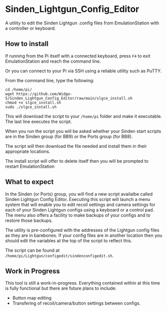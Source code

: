 # Sinden_Lightgun_Config_Editor
A utility to edit the Sinden Lightgun .config files from EmulationStation with a controller or keyboard.

## How to install
If running from the Pi itself with a connected keyboard, press `F4` to exit EmulationStation and reach the command line.

Or you can connect to your Pi via SSH using a reliable utility such as PuTTY.

From the command line, type the following:
```
cd /home/pi/
wget https://github.com/Widge-5/Sinden_Lightgun_Config_Editor/raw/main/slgce_install.sh
chmod +x slgce_install.sh
sudo ./slgce_install.sh
```
This will download the script to your `/home/pi` folder and make it executable. The last line executes the script.

When you run the script you will be asked whether your Sinden start scripts are in the Sinden group (for BB9) or the Ports group (for BB8).

The script will then download the file needed and install them in their appropriate locations.

The install script will offer to delete itself then you will be prompted to restart EmulationStation

## What to expect
In the Sinden (or Ports) group, you will find a new script availalbe called Sinden Lightgun Config Editor.  Executing this script will launch a menu system that will enable you to edit recoil settings and camera settings for each of your Sinden Lightgun configs using a keyboard or a control pad.  The menu also offers a facility to make backups of your configs and to restore those backups.

The utility is pre-configured with the addresses of the Lightgun config files as they are in barebones.  If your config files are in another location then you should edit the variables at the top of the script to reflect this.

The script can be found at `/home/pi/Lightgun/configedit/sindenconfigedit.sh`.

## Work in Progress
This tool is still a work-in-progress.  Everything contained within at this time is fully functional but there are future plans to include:
- Button map editing
- Transfering of recoil/camera/button settings between configs.
